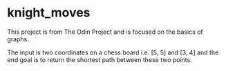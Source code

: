 # knight_moves

This project is from The Odin Project and is focused on the basics of graphs.

The input is two coordinates on a chess board i.e. [5, 5] and [3, 4] and the end goal is to return the shortest path between these two points.